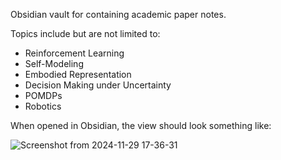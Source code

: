 Obsidian vault for containing academic paper notes.

Topics include but are not limited to:
 - Reinforcement Learning
 - Self-Modeling
 - Embodied Representation
 - Decision Making under Uncertainty
 - POMDPs
 - Robotics

When opened in Obsidian, the view should look something like:

![Screenshot from 2024-11-29 17-36-31](https://github.com/user-attachments/assets/cebb9383-21d1-44f0-aab0-00a34ba1bc64)

